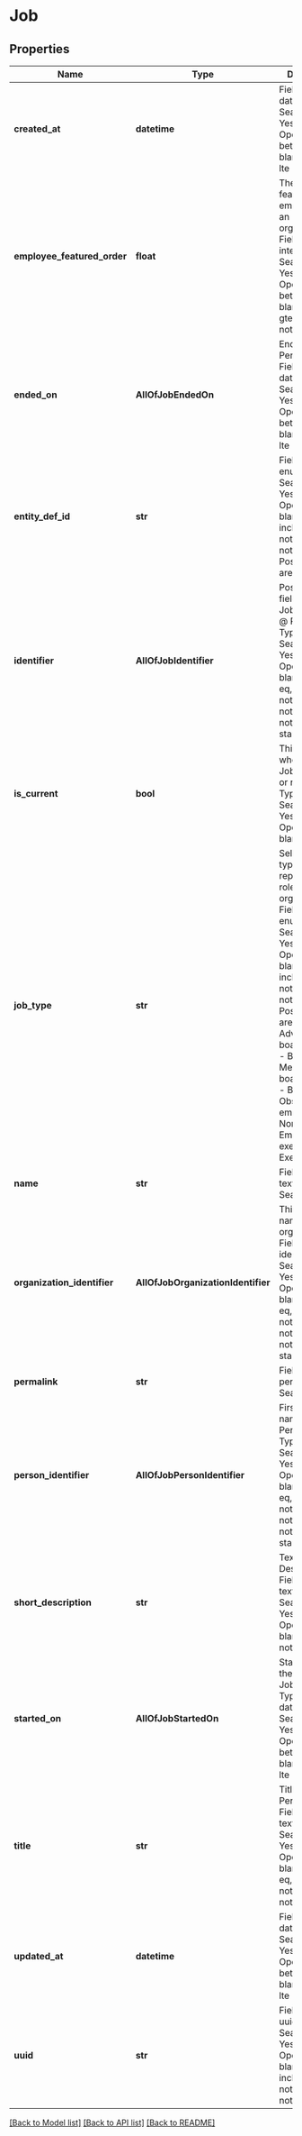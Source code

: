 # Job

## Properties
Name | Type | Description | Notes
------------ | ------------- | ------------- | -------------
**created_at** | **datetime** | Field Type: datetime\\ Searchable: Yes\\ Search Operators: between, blank, eq, gte, lte  | [optional] 
**employee_featured_order** | **float** | These are the featured employees of an organization\\ Field Type: integer\\ Searchable: Yes\\ Search Operators: between, blank, eq, gt, gte, lt, lte, not_eq  | [optional] 
**ended_on** | **AllOfJobEndedOn** | End date of the Person&#x27;s Job\\ Field Type: date_precision\\ Searchable: Yes\\ Search Operators: between, blank, eq, gte, lte  | [optional] 
**entity_def_id** | **str** | Field Type: enum\\ Searchable: Yes\\ Search Operators: blank, eq, includes, not_eq, not_includes\\ Possible values are:  * job - Job  | [optional] 
**identifier** | **AllOfJobIdentifier** | Position name field (e.g. Steve Jobs, Founder @ Pixar)\\ Field Type: identifier\\ Searchable: Yes\\ Search Operators: blank, contains, eq, includes, not_contains, not_eq, not_includes, starts  | 
**is_current** | **bool** | This indicates whether the Job is current or not\\ Field Type: boolean\\ Searchable: Yes\\ Search Operators: blank, eq  | [optional] 
**job_type** | **str** | Select a job type that best represent your role at the organization\\ Field Type: enum\\ Searchable: Yes\\ Search Operators: blank, eq, includes, not_eq, not_includes\\ Possible values are:  * advisor - Advisor  * board_member - Board Member  * board_observer - Board Observer  * employee - Non-Executive Employee  * executive - Executive  | [optional] 
**name** | **str** | Field Type: text_blob\\ Searchable: No  | [optional] 
**organization_identifier** | **AllOfJobOrganizationIdentifier** | This is the name of the organization\\ Field Type: identifier\\ Searchable: Yes\\ Search Operators: blank, contains, eq, includes, not_contains, not_eq, not_includes, starts  | [optional] 
**permalink** | **str** | Field Type: permalink\\ Searchable: No  | [optional] 
**person_identifier** | **AllOfJobPersonIdentifier** | First and last name of a Person\\ Field Type: identifier\\ Searchable: Yes\\ Search Operators: blank, contains, eq, includes, not_contains, not_eq, not_includes, starts  | [optional] 
**short_description** | **str** | Text of Job Description\\ Field Type: text_long\\ Searchable: Yes\\ Search Operators: blank, contains, not_contains  | [optional] 
**started_on** | **AllOfJobStartedOn** | Start date of the Person&#x27;s Job\\ Field Type: date_precision\\ Searchable: Yes\\ Search Operators: between, blank, eq, gte, lte  | [optional] 
**title** | **str** | Title of a Person&#x27;s Job\\ Field Type: text_short\\ Searchable: Yes\\ Search Operators: blank, contains, eq, not_contains, not_eq, starts  | [optional] 
**updated_at** | **datetime** | Field Type: datetime\\ Searchable: Yes\\ Search Operators: between, blank, eq, gte, lte  | [optional] 
**uuid** | **str** | Field Type: uuid\\ Searchable: Yes\\ Search Operators: blank, eq, includes, not_eq, not_includes  | [optional] 

[[Back to Model list]](../README.md#documentation-for-models) [[Back to API list]](../README.md#documentation-for-api-endpoints) [[Back to README]](../README.md)

